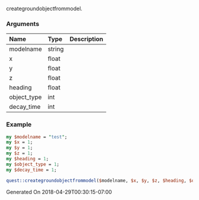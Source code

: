 creategroundobjectfrommodel.
### Arguments
**Name**|**Type**|**Description**
:---|:---|:---
modelname|string|
x|float|
y|float|
z|float|
heading|float|
object_type|int|
decay_time|int|

### Example

```perl
my $modelname = "test";
my $x = 1;
my $y = 1;
my $z = 1;
my $heading = 1;
my $object_type = 1;
my $decay_time = 1;

quest::creategroundobjectfrommodel($modelname, $x, $y, $z, $heading, $object_type, $decay_time); # Returns void
```


Generated On 2018-04-29T00:30:15-07:00